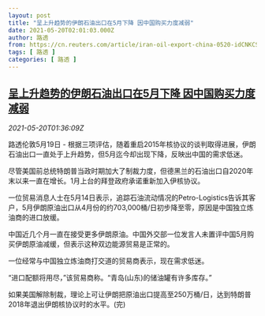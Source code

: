 ```yaml
---
layout: post
title: "呈上升趋势的伊朗石油出口在5月下降 因中国购买力度减弱"
date: 2021-05-20T02:01:03.000Z
author: 路透
from: https://cn.reuters.com/article/iran-oil-export-china-0520-idCNKCS2D103J
tags: [ 路透 ]
categories: [ 路透 ]
---
```

<!--1621476063000-->
[呈上升趋势的伊朗石油出口在5月下降 因中国购买力度减弱](https://cn.reuters.com/article/iran-oil-export-china-0520-idCNKCS2D103J)
------

<div>
<div><i>2021-05-20T01:36:09Z</i></div><p>路透伦敦5月19日 - 根据三项评估，随着重启2015年核协议的谈判取得进展，伊朗石油出口一直处于上升趋势，但5月迄今却出现下降，反映出中国的需求低迷。</p><p>尽管美国前总统特朗普当政时期加大了制裁力度，但德黑兰的石油出口自2020年末以来一直在增长。1月上台的拜登政府承诺重新加入伊核协议。</p><p>一位贸易消息人士在5月14日表示，追踪石油流动情况的Petro-Logistics告诉其客户，5月伊朗原油出口从4月份的约703,000桶/日初步降至零，原因是中国独立炼油商的进口放缓。</p><p>中国近几个月一直在接受更多伊朗原油。中国外交部一位发言人未置评中国5月购买伊朗原油减缓，但表示这种双边能源贸易是正常的。</p><p>一位经常与中国独立炼油商打交道的贸易商表示，现在需求低迷。</p><p>“进口配额将用尽，”该贸易商称。“青岛(山东)的储油罐有许多库存。”</p><p>如果美国解除制裁，理论上可让伊朗把原油出口提高至250万桶/日，达到特朗普2018年退出伊朗核协议时的水平。(完)</p>
</div>
